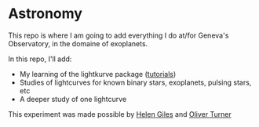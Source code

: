 # Astronomy

This repo is where I am going to add everything I do at/for Geneva's Observatory, in the domaine of exoplanets.

In this repo, I'll add:
 -  My learning of the lightkurve package ([tutorials](http://docs.lightkurve.org/tutorials/index.html))
 -  Studies of lightcurves for known binary stars, exoplanets, pulsing stars, etc
 -  A deeper study of one lightcurve
 
 This experiment was made possible by [Helen Giles](https://www.helengiles.com/) and [Oliver Turner](http://nccr-planets.ch/team/turner-oliver-dr/)
